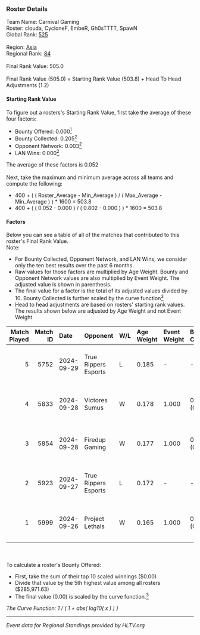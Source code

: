 ### Roster Details<br />
Team Name: Carnival Gaming<br />
Roster: clouda, CycloneF, EmbeR, Gh0sTTTT, SpawN<br />
Global Rank: [525](../../standings_global_2025_02_28.md)<br />
<br />
Region: [Asia]( ../../standings_asia_2025_02_28.md)<br />
Regional Rank: [84]( ../../standings_asia_2025_02_28.md)<br />
<br />
Final Rank Value:  505.0<br />
<br />
Final Rank Value (505.0) = Starting Rank Value (503.8) + Head To Head Adjustments (1.2)<br />

#### Starting Rank Value<br />
To figure out a rosters's Starting Rank Value, first take the average of these four factors:<br />
- Bounty Offered: 0.000[<sup>1</sup>](#table2)
- Bounty Collected: 0.205[<sup>2</sup>](#table1)
- Opponent Network: 0.003[<sup>2</sup>](#table1)
- LAN Wins: 0.000[<sup>2</sup>](#table1)

The average of these factors is 0.052<br />
<br />
Next, take the maximum and minimum average across all teams and compute the following:<br />
- 400 + ( ( Roster_Average - Min_Average ) / ( Max_Average - Min_Average ) ) * 1600 = 503.8
- 400 + ( ( 0.052 - 0.000 ) / ( 0.802 - 0.000 ) ) * 1600 = 503.8


#### Factors<br />
Below you can see a table of all of the matches that contributed to this roster's Final Rank Value.<br />
Note:<br />

- For Bounty Collected, Opponent Network, and LAN Wins, we consider only the ten best results over the past 6 months.
- Raw values for those factors are multiplied by Age Weight. Bounty and Opponent Network values are also multiplied by Event Weight. The adjusted value is shown in parenthesis.
- The final value for a factor is the total of its adjusted values divided by 10. Bounty Collected is further scaled by the curve function[<sup>3</sup>](#curveFunction)
- Head to head adjustments are based on rosters' starting rank values. The results shown below are adjusted by Age Weight and not Event Weight
<span id="table1"></span><br />


| Match Played | Match ID | Date       | Opponent             | W/L | Age Weight | Event Weight | Bounty Collected | Opponent Network | LAN Wins  | H2H Adj. | Roster                                   |
| -: | -: | :- | :- | :- | :- | :- | :- | :- | :- | -: | :- |
|            5 |     5752 | 2024-09-29 | True Rippers Esports | L   | 0.185      | -            | -                | -                | -         |    -3.72 | clouda, CycloneF, EmbeR, Gh0sTTTT, SpawN |
|            4 |     5833 | 2024-09-28 | Victores Sumus       | W   | 0.178      | 1.000        | 0.007 (0.001)    | 0.169 (0.030)    | 0 (0.000) |     4.46 | clouda, CycloneF, EmbeR, Gh0sTTTT, SpawN |
|            3 |     5854 | 2024-09-28 | Firedup Gaming       | W   | 0.177      | 1.000        | 0.000 (0.000)    | 0.009 (0.002)    | 0 (0.000) |     2.03 | clouda, CycloneF, EmbeR, Gh0sTTTT, SpawN |
|            2 |     5923 | 2024-09-27 | True Rippers Esports | L   | 0.172      | -            | -                | -                | -         |    -3.45 | clouda, CycloneF, EmbeR, Gh0sTTTT, SpawN |
|            1 |     5999 | 2024-09-26 | Project Lethals      | W   | 0.165      | 1.000        | 0.000 (0.000)    | 0.009 (0.001)    | 0 (0.000) |     1.86 | clouda, CycloneF, EmbeR, Gh0sTTTT, SpawN |

<br />
<span id="table2"></span><br />
To calculate a roster's Bounty Offered:<br />

- First, take the sum of their top 10 scaled winnings ($0.00)
- Divide that value by the 5th highest value among all rosters ($285,971.63)
- The final value (0.00) is scaled by the curve function.[<sup>3</sup>](#curveFunction)

<span id="curveFunction"></span>_The Curve Function: 1 / ( 1 + abs( log10( x ) ) )_<br />

---
_Event data for Regional Standings provided by HLTV.org_<br />
